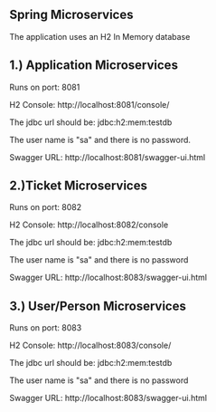 Spring Microservices
---------------------

The application uses an H2 In Memory database

1.) Application Microservices
-------------------
Runs on port: 8081

H2 Console: http://localhost:8081/console/

The jdbc url should be: jdbc:h2:mem:testdb

The user name is "sa" and there is no password.

Swagger URL: http://localhost:8081/swagger-ui.html


2.)Ticket Microservices
-------------------
Runs on port: 8082

H2 Console: http://localhost:8082/console

The jdbc url should be: jdbc:h2:mem:testdb

The user name is "sa" and there is no password

Swagger URL: http://localhost:8083/swagger-ui.html


3.) User/Person Microservices
-------------------
Runs on port: 8083

H2 Console: http://localhost:8083/console/

The jdbc url should be: jdbc:h2:mem:testdb

The user name is "sa" and there is no password

Swagger URL: http://localhost:8083/swagger-ui.html
